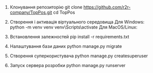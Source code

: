 1. Клонування репозиторію
git clone https://github.com/r2r-company/TopPos.git
cd TopPos

2. Створення і активація віртуального середовища
Для Windows:
python -m venv venv
venv\Scripts\activate
Для MacOS/Linux:

3. Встановлення залежностей
pip install -r requirements.txt

4. Налаштування бази даних
python manage.py migrate


5. Створення суперкористувача
python manage.py createsuperuser


6. Запуск сервера розробки
python manage.py runserver
